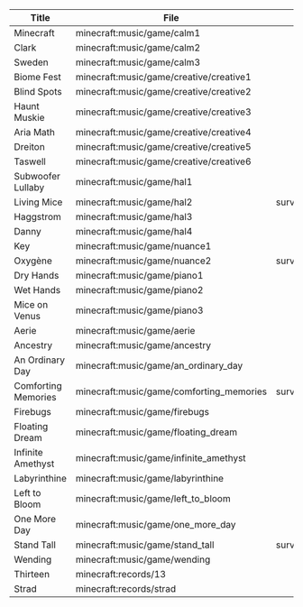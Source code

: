 | Title               | File                                     |       Cold        |        Hot        |       Cave        |       Nice        |       Down        |
|---------------------|------------------------------------------|:-----------------:|:-----------------:|:-----------------:|:-----------------:|:-----------------:|
| Minecraft           | minecraft:music/game/calm1               |                   |                   |                   | survival/creative |                   |
| Clark               | minecraft:music/game/calm2               |                   |                   |                   |                   | survival/creative |
| Sweden              | minecraft:music/game/calm3               |                   |                   |                   | survival/creative |                   |
| Biome Fest          | minecraft:music/game/creative/creative1  |                   |                   |     creative      |                   |     creative      |
| Blind Spots         | minecraft:music/game/creative/creative2  |     creative      |                   |                   |     creative      |                   |
| Haunt Muskie        | minecraft:music/game/creative/creative3  |                   |     creative      |                   |     creative      |                   |
| Aria Math           | minecraft:music/game/creative/creative4  |                   |     creative      |     creative      |                   |                   |
| Dreiton             | minecraft:music/game/creative/creative5  |     creative      |                   |                   |                   |     creative      |
| Taswell             | minecraft:music/game/creative/creative6  |                   |                   |     creative      |                   |     creative      |
| Subwoofer Lullaby   | minecraft:music/game/hal1                |                   |                   | survival/creative |                   | survival/creative |
| Living Mice         | minecraft:music/game/hal2                | survival/creative |                   |                   | survival/creative |                   |
| Haggstrom           | minecraft:music/game/hal3                |                   | survival/creative |                   | survival/creative |                   |
| Danny               | minecraft:music/game/hal4                |                   |                   | survival/creative |                   | survival/creative |
| Key                 | minecraft:music/game/nuance1             |                   |                   |                   |                   | survival/creative |
| Oxygène             | minecraft:music/game/nuance2             | survival/creative |                   |                   |                   |                   |
| Dry Hands           | minecraft:music/game/piano1              |                   |                   | survival/creative |                   | survival/creative |
| Wet Hands           | minecraft:music/game/piano2              |                   |                   |                   | survival/creative |                   |
| Mice on Venus       | minecraft:music/game/piano3              |                   |                   |                   |                   | survival/creative |
| Aerie               | minecraft:music/game/aerie               |                   | survival/creative | survival/creative |                   |                   |
| Ancestry            | minecraft:music/game/ancestry            |                   |                   | survival/creative |                   |                   |
| An Ordinary Day     | minecraft:music/game/an_ordinary_day     |                   |                   | survival/creative | survival/creative |                   |
| Comforting Memories | minecraft:music/game/comforting_memories | survival/creative |                   |                   |                   | survival/creative |
| Firebugs            | minecraft:music/game/firebugs            |                   | survival/creative |                   |                   | survival/creative |
| Floating Dream      | minecraft:music/game/floating_dream      |                   | survival/creative |                   |                   |                   |
| Infinite Amethyst   | minecraft:music/game/infinite_amethyst   |                   |                   | survival/creative |                   |                   |
| Labyrinthine        | minecraft:music/game/labyrinthine        |                   | survival/creative |                   | survival/creative |                   |
| Left to Bloom       | minecraft:music/game/left_to_bloom       |                   |                   |                   |                   | survival/creative |
| One More Day        | minecraft:music/game/one_more_day        |                   |                   | survival/creative |                   |                   |
| Stand Tall          | minecraft:music/game/stand_tall          | survival/creative |                   |                   | survival/creative |                   |
| Wending             | minecraft:music/game/wending             |                   |                   | survival/creative |                   |                   |
| Thirteen            | minecraft:records/13                     |                   |                   | survival/creative |                   |                   |
| Strad               | minecraft:records/strad                  |                   | survival/creative |                   |                   |                   |